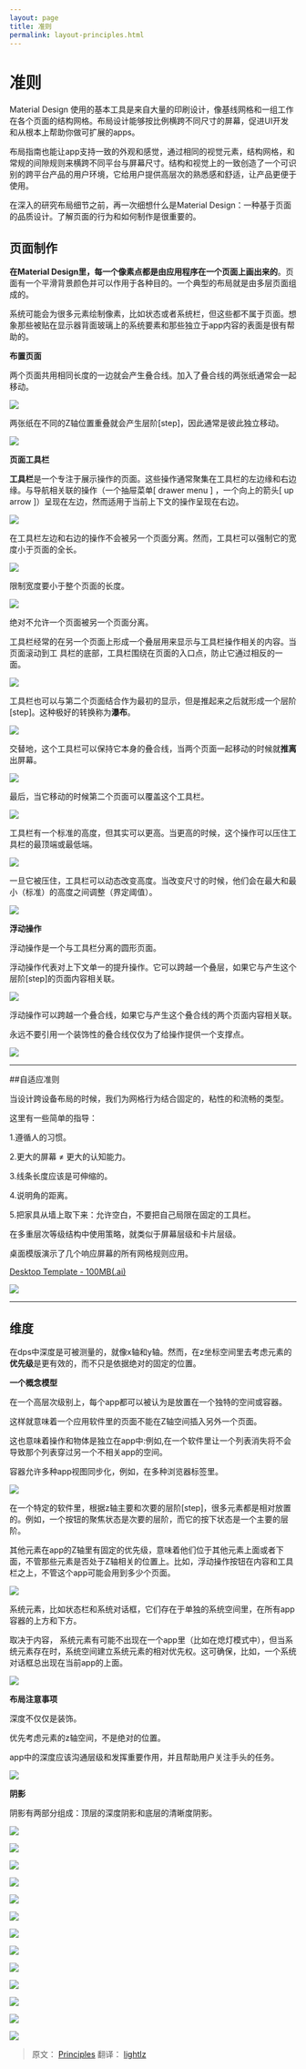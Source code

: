 ```yaml
---
layout: page
title: 准则
permalink: layout-principles.html
---
```


准则
===============

Material Design 使用的基本工具是来自大量的印刷设计，像基线网格和一组工作在各个页面的结构网格。布局设计能够按比例横跨不同尺寸的屏幕，促进UI开发和从根本上帮助你做可扩展的apps。


布局指南也能让app支持一致的外观和感觉，通过相同的视觉元素，结构网格，和常规的间隙规则来横跨不同平台与屏幕尺寸。结构和视觉上的一致创造了一个可识别的跨平台产品的用户环境，它给用户提供高层次的熟悉感和舒适，让产品更便于使用。


在深入的研究布局细节之前，再一次细想什么是Material Design：一种基于页面的品质设计。了解页面的行为和如何制作是很重要的。

## 页面制作

**在Material Design里，每一个像素点都是由应用程序在一个页面上画出来的**。页面有一个平滑背景颜色并可以作用于各种目的。一个典型的布局就是由多层页面组成的。

系统可能会为很多元素绘制像素，比如状态或者系统栏，但这些都不属于页面。想象那些被贴在显示器背面玻璃上的系统要素和那些独立于app内容的表面是很有帮助的。


**布置页面**

两个页面共用相同长度的一边就会产生叠合线。加入了叠合线的两张纸通常会一起移动。

![](images/Layout-principles-papercraft-papercraft-01a_large_mdpi.png)


两张纸在不同的Z轴位置重叠就会产生层阶[step]，因此通常是彼此独立移动。


![](images/Layout-principles-papercraft-papercraft-03a_large_mdpi.png)

**页面工具栏**

**工具栏**是一个专注于展示操作的页面。这些操作通常聚集在工具栏的左边缘和右边缘。与导航相关联的操作（一个抽屉菜单[ drawer menu ] ，一个向上的箭头[ up arrow ]）呈现在左边，然而适用于当前上下文的操作呈现在右边。

![](images/layout-principles-papercraft-papercraft-03_MISSINGASSET_large_mdpi.png)

在工具栏左边和右边的操作不会被另一个页面分离。然而，工具栏可以强制它的宽度小于页面的全长。

![](images/papercraft-04_large_mdpi.png)

限制宽度要小于整个页面的长度。

![](images/papercraft-04_dont_large_mdpi.png)

绝对不允许一个页面被另一个页面分离。


工具栏经常的在另一个页面上形成一个叠层用来显示与工具栏操作相关的内容。当页面滚动到工
具栏的底部，工具栏围绕在页面的入口点，防止它通过相反的一面。

![](images/layout-principles-papercraft-papercraft-05a_large_mdpi.png)

工具栏也可以与第二个页面结合作为最初的显示，但是推起来之后就形成一个层阶[step]。这种极好的转换称为**瀑布**。


![](images/layout-principles-papercraft-papercraft-06a_large_mdpi.png)

交替地，这个工具栏可以保持它本身的叠合线，当两个页面一起移动的时候就**推离**出屏幕。

![](images/layout-principles-papercraft-papercraft-07a_large_mdpi.png)

最后，当它移动的时候第二个页面可以覆盖这个工具栏。

![](images/layout-principles-papercraft-papercraft-08a_large_mdpi.png)


工具栏有一个标准的高度，但其实可以更高。当更高的时候，这个操作可以压住工具栏的最顶端或最低端。

![](images/layout-principles-papercraft-papercraft-09a_large_mdpi.png)

一旦它被压住，工具栏可以动态改变高度。当改变尺寸的时候，他们会在最大和最小（标准）的高度之间调整（界定阈值）。

![](images/layout-principles-papercraft-papercraft-10a_large_mdpi.png)

**浮动操作**

浮动操作是一个与工具栏分离的圆形页面。

浮动操作代表对上下文单一的提升操作。它可以跨越一个叠层，如果它与产生这个层阶[step]的页面内容相关联。

![](images/layout-principles-papercraft-papercraft-11a_large_mdpi.png)

浮动操作可以跨越一个叠合线，如果它与产生这个叠合线的两个页面内容相关联。

永远不要引用一个装饰性的叠合线仅仅为了给操作提供一个支撑点。


![](images/layout-principles-papercraft-papercraft-12a_large_mdpi.png)



***

##自适应准则

当设计跨设备布局的时候，我们为网格行为结合固定的，粘性的和流畅的类型。

这里有一些简单的指导：

1.遵循人的习惯。

2.更大的屏幕  ≠  更大的认知能力。

3.线条长度应该是可伸缩的。

4.说明角的距离。

5.把家具从墙上取下来：允许空白，不要把自己局限在固定的工具栏。

在多重层次等级结构中使用策略，就类似于屏幕层级和卡片层级。

桌面模版演示了几个响应屏幕的所有网格规则应用。

[Desktop Template - 100MB(.ai)](http://materialdesign.qiniudn.com/downloads/Layout_Desktop_Whiteframe.ai)


![](images/layout-principles-responsive-responsive-01_large_mdpi.png)

***

## 维度

在dps中深度是可被测量的，就像x轴和y轴。然而，在z坐标空间里去考虑元素的**优先级**是更有效的，而不只是依据绝对的固定的位置。


**一个概念模型**

在一个高层次级别上，每个app都可以被认为是放置在一个独特的空间或容器。

这样就意味着一个应用软件里的页面不能在Z轴空间插入另外一个页面。

这也意味着操作和物体是独立在app中:例如,在一个软件里让一个列表消失将不会导致那个列表穿过另一个不相关app的空间。

容器允许多种app视图同步化，例如，在多种浏览器标签里。

![](images/layout-principles-dimensionality-dimensionality-01_large_mdpi.png)


在一个特定的软件里，根据z轴主要和次要的层阶[step]，很多元素都是相对放置的。例如，一个按钮的聚焦状态是次要的层阶，而它的按下状态是一个主要的层阶。


其他元素在app的Z轴里有固定的优先级，意味着他们位于其他元素上面或者下面，不管那些元素是否处于Z轴相关的位置上。比如，浮动操作按钮在内容和工具栏之上，不管这个app可能会用到多少个页面。

![](images/layout-principles-dimensionality-dimensionality-02_large_mdpi.png)


系统元素，比如状态栏和系统对话框，它们存在于单独的系统空间里，在所有app容器的上方和下方。

取决于内容， 系统元素有可能不出现在一个app里（比如在熄灯模式中），但当系统元素存在时，系统空间建立系统元素的相对优先权。这可确保，比如，一个系统对话框总出现在当前app的上面。

![](images/layout-principles-dimensionality-dimensionality-03_large_mdpi.png)

**布局注意事项**

深度不仅仅是装饰。

优先考虑元素的z轴空间，不是绝对的位置。

app中的深度应该沟通层级和发挥重要作用，并且帮助用户关注手头的任务。


![](images/layout-principles-dimensionality-dimensionality-04_large_mdpi.png)



**阴影**

阴影有两部分组成：顶层的深度阴影和底层的清晰度阴影。

![](images/layout-principles-dimensionality-shadows-01_large_mdpi.png)

![](images/layout-principles-dimensionality-shadows-08_large_mdpi.png)

![](images/layout-principles-dimensionality-shadows-02_large_mdpi.png)

![](images/layout-principles-dimensionality-shadows-08_large_mdpi.png)

![](images/layout-principles-dimensionality-shadows-03_large_mdpi.png)

![](images/layout-principles-dimensionality-shadows-08_large_mdpi.png)

![](images/layout-principles-dimensionality-shadows-04_large_mdpi.png)

![](images/layout-principles-dimensionality-shadows-08_large_mdpi.png)

![](images/layout-principles-dimensionality-shadows-05_large_mdpi.png)

![](images/layout-principles-dimensionality-shadows-08_large_mdpi.png)

![](images/layout-principles-dimensionality-shadows-06_large_mdpi.png)

![](images/layout-principles-dimensionality-shadows-08_large_mdpi.png)

![](images/layout-principles-dimensionality-shadows-07_large_mdpi.png)

>   原文： [Principles]([http://www.google.com/design/spec/layout/layout-principles.html](http://www.google.com/design/spec/layout/layout-principles.html))   翻译： [lightlz]([https://github.com/lightlz](https://github.com/lightlz))
